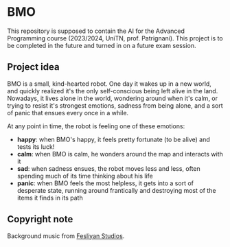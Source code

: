 # BMO

This repository is supposed to contain the AI for the Advanced Programming course (2023/2024, UniTN, prof. Patrignani). This project is to be completed in the future and turned in on a future exam session.

## Project idea

BMO is a small, kind-hearted robot. One day it wakes up in a new world, and quickly realized it's the only self-conscious being left alive in the land. Nowadays, it lives alone in the world, wondering around when it's calm, or trying to resist it's strongest emotions, sadness from being alone, and a sort of panic that ensues every once in a while.

At any point in time, the robot is feeling one of these emotions: 
- **happy**: when BMO's happy, it feels pretty fortunate (to be alive) and tests its luck!
- **calm**: when BMO is calm, he wonders around the map and interacts with it
- **sad**: when sadness ensues, the robot moves less and less, often spending much of its time thinking about his life
- **panic**: when BMO feels the most helpless, it gets into a sort of desperate state, running around frantically and destroying most of the items it finds in its path

## Copyright note

Background music from [Fesliyan Studios](https://www.fesliyanstudios.com/royalty-free-music/downloads-c/8-bit-music/6).
